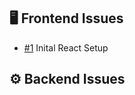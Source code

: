 ## 🖥️ Frontend Issues

<!-- FRONTEND-ISSUES-START -->
- [#1](https://github.com/tgilly93/Full_Stack_Med_App_V2/issues/1) Inital React Setup
<!-- FRONTEND-ISSUES-END -->

## ⚙️ Backend Issues

<!-- BACKEND-ISSUES-START -->
<!-- BACKEND-ISSUES-END -->
